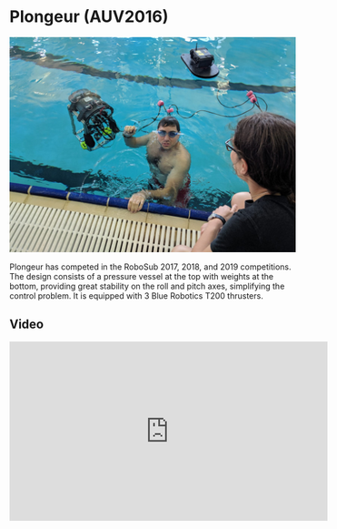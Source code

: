 # Plongeur (AUV2016)
![auv2016-in-water](./img/auv2016-in-water.jpg)

Plongeur has competed in the RoboSub 2017, 2018, and 2019 competitions. The design consists of a pressure vessel at the top with weights at the bottom, providing great stability on the roll and pitch axes, simplifying the control problem. It is equipped with 3 Blue Robotics T200 thrusters.

## Video

<div class="video-wrapper">
<iframe width="560" height="315" src="https://www.youtube.com/embed/JkQFMKRP4yU" title="YouTube video player" frameborder="0" allow="accelerometer; autoplay; clipboard-write; encrypted-media; gyroscope; picture-in-picture; web-share" allowfullscreen></iframe>
</div>

